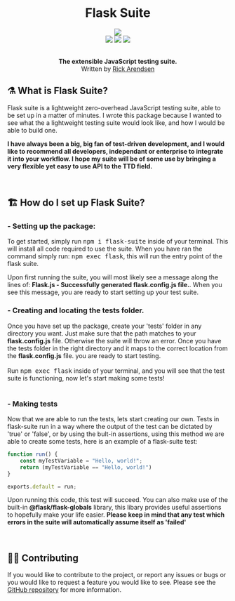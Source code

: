 <h1 align="center"><b>Flask Suite</b></h1>

<div  align="center">
    <a href="https://codeclimate.com/github/RikkertTheDeveloper/Flask">
        <img src="https://api.codeclimate.com/v1/badges/afb6cf9cda393799f3a4/maintainability"/>
    </a>
</div>

<div  align="center">
     <img src="https://img.shields.io/github/repo-size/rikkertthedeveloper/Flask"/>
    <img src="https://img.shields.io/npm/v/flask-suite" />
    <img src="https://img.shields.io/librariesio/release/npm/flask-suite" />
</div>

<br>

<p align="center">
    <strong>The extensible JavaScript testing suite.</strong><br>
    Written by <a href="https://www.github.com/rikkertthedeveloper">Rick Arendsen</a>
</p>

<h2>⚗️ What is Flask Suite?</h2>
Flask suite is a lightweight zero-overhead JavaScript testing suite, able to be set up in a matter of minutes. I wrote this package because I wanted to see what the a lightweight testing suite would look like, and how I would be able to build one.

<br>

<b>I have always been a big, big fan of test-driven development, and I would like to recommend all developers, independant or enterprise to integrate it into your workflow. I hope my suite will be of some use by bringing a very flexible yet easy to use API to the TTD field.</b>

<br>

<h2>🏗️ How do I set up Flask Suite?</h2>
<h3><b>- Setting up the package:</b></h3>
To get started, simply run <kbd>npm i flask-suite</kbd> inside of your terminal. This will install all code required to use the suite. When you have ran the command simply run: <kbd>npm exec flask</kbd>, this will run the entry point of the flask suite.

<br>

Upon first running the suite, you will most likely see a message along the lines of: <strong>Flask.js - Successfully generated flask.config.js file.</strong>. When you see this message, you are ready to start setting up your test suite.

<h3><b>- Creating and locating the tests folder.</b></h3>
Once you have set up the package, create your 'tests' folder in any directory you want. Just make sure that the path matches to your <b>flask.config.js</b> file. Otherwise the suite will throw an error. Once you have the tests folder in the right directory and it maps to the correct location from the <b>flask.config.js</b> file. you are ready to start testing.
<br><br>
Run <kbd>npm exec flask</kbd> inside of your terminal, and you will see that the test suite is functioning, now let's start making some tests!
<br><br>

<h3><b>- Making tests</b></h3>
Now that we are able to run the tests, lets start creating our own. Tests in flask-suite run in a way where the output of the test can be dictated by 'true' or 'false', or by using the bult-in assertions, using this method we are able to create some tests, here is an example of a flask-suite test:


```js
function run() {
    const myTestVariable = "Hello, world!";
    return (myTestVariable == "Hello, world!")
}

exports.default = run;
```

Upon running this code, this test will succeed. You can also make use of the built-in <b>@flask/flask-globals</b> library, this libary provides useful assertions to hopefully make your life easier. <b>Please keep in mind that any test which errors in the suite will automatically assume itself as 'failed'</b>

<br>

<h2>👷🏻 Contributing</h2>
If you would like to contribute to the project, or report any issues or bugs or you would like to request a feature you would like to see. Please see the <a href="https://github.com/RikkertTheDeveloper/Flask">GitHub repository</a> for more information.